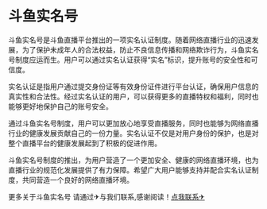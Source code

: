 # 斗鱼实名号

斗鱼实名号是斗鱼直播平台推出的一项实名认证制度。随着网络直播行业的迅速发展，为了保护未成年人的合法权益，防止不良信息传播和网络欺诈行为，斗鱼实名号制度应运而生。用户可以通过实名认证获得“实名”标识，提升账号的安全性和可信度。

实名认证是指用户通过提交身份证等有效身份证件进行平台认证，确保用户信息的真实性和合法性。经过实名认证的用户，可以获得更多的直播特权和福利，同时也能够更好地保护自己的账号安全。

通过斗鱼实名号制度，用户可以更加放心地享受直播服务，同时也能够为网络直播行业的健康发展贡献自己的一份力量。实名认证不仅是对用户身份的保护，也是对整个直播平台的健康发展起到了积极的促进作用。

斗鱼实名号制度的推出，为用户营造了一个更加安全、健康的网络直播环境，也为直播行业的规范化发展提供了有力保障。希望广大用户能够支持并配合实名认证制度，共同营造一个良好的网络直播环境。

更多关于斗鱼实名号 请通过✈与我们联系,感谢阅读！[点我联系✈](https://www.G208.com)